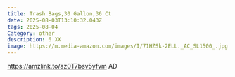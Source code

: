 ```yaml
---
title: Trash Bags,30 Gallon,36 Ct
date: 2025-08-03T13:10:32.043Z
tags: 2025-08-04
Category: other
description: 6.XX
image: https://m.media-amazon.com/images/I/71HZSk-2ELL._AC_SL1500_.jpg
---
```

https://amzlink.to/az0T7bsv5yfvm  AD